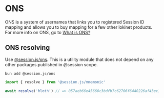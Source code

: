 # ONS

ONS is a system of usernames that links you to registered Session ID mapping and allows you to buy mapping for a few other lokinet products. For more info on ONS, go to [What is ONS?](./principles/users.md#what-is-ons)

## ONS resolving

Use [@session.js/ons](https://www.npmjs.com/package/@session.js/ons). This is a utility module that does not depend on any other packages published in @session scope.

```
bun add @session.js/ons
```

```ts
import { resolve } from '@session.js/mnemonic'

await resolve('hloth') // => 057aeb66e45660c3bdfb7c62706f6440226af43ec13f3b6f899c1dd4db1b8fce5b
```